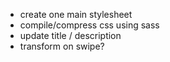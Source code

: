 - create one main stylesheet
- compile/compress css using sass
- update title / description
- transform on swipe?
